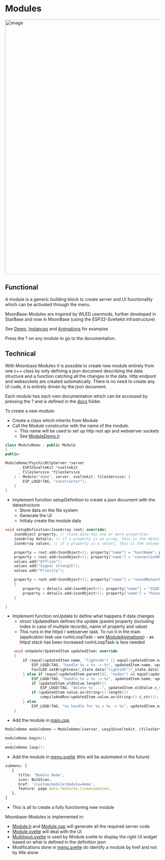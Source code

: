 # Modules

<img width="829" alt="image" src="https://github.com/user-attachments/assets/3384f3ba-b5e6-4993-9a8b-80c25878e176" />

## Functional

A module is a generic building block to create server and UI functionality which can be activated through the menu.

MoonBase-Modules are inspired by WLED usermods, further developed in StarBase and now in MoonBase (using the ESP32-Sveltekit infrastructure)

See [Demo](module/demo.md), [Instances](module/instances.md) and [Animations](module/animations.md) for examples

Press the ? on any module to go to the documentation.

## Technical

With Moonbase Modules it is possible to create new module entirely from one c++ class by only defining a json document describing the data structure and a function catching all the changes in the data. Http endpont and websockets are created automatically. There is no need to create any UI code, it is entirely driven by the json document.

Each module has each own documentation which can be accessed by pressing the ? and is defined in the [docs](https://github.com/ewowi/MoonBase/tree/main/docs) folder.

To create a new module:

* Create a class which inherits from Module
* Call the Module constructor with the name of the module.
    * This name will be used to set up http rest api and webserver sockets
    * See [ModuleDemo.h](https://github.com/ewowi/MoonBase/blob/main/src/custom/ModuleDemo.h)

```cpp
class ModuleDemo : public Module
{
public:

ModuleDemo(PsychicHttpServer *server
      , ESP32SvelteKit *sveltekit
      , FilesService *filesService
    ) : Module("demo", server, sveltekit, filesService) {
        ESP_LOGD(TAG, "constructor");
    }
}
```

* Implement function setupDefinition to create a json document with the datastructure
    * Store data on the file system
    * Generate the UI
    * Initialy create the module data

```cpp
void setupDefinition(JsonArray root) override{
    JsonObject property; // state.data has one or more properties
    JsonArray details; // if a property is an array, this is the details of the array
    JsonArray values; // if a property is a select, this is the values of the select

    property = root.add<JsonObject>(); property["name"] = "hostName"; property["type"] = "text"; property["default"] = "MoonLight";
    property = root.add<JsonObject>(); property["name"] = "connectionMode"; property["type"] = "select"; property["default"] = "Signal Strength"; values = property["values"].to<JsonArray>();
    values.add("Offline");
    values.add("Signal Strength");
    values.add("Priority");

    property = root.add<JsonObject>(); property["name"] = "savedNetworks"; property["type"] = "array"; details = property["n"].to<JsonArray>();
    {
        property = details.add<JsonObject>(); property["name"] = "SSID"; property["type"] = "text"; property["default"] = "ewtr"; property["min"] = 3; property["max"] = 32; 
        property = details.add<JsonObject>(); property["name"] = "Password"; property["type"] = "password"; property["default"] = "";
    }

}

```

* Implement function onUpdate to define what happens if data changes
    * struct UpdatedItem defines the update (parent property (including index in case of multiple records), name of property and value)
    * This runs in the httpd / webserver task. To run it in the main (application task use runInLoopTask - see [ModuleAnimations](https://github.com/ewowi/MoonBase/blob/main/src/custom/ModuleAnimations.h)) - as httpd stack has been increased runInLoopTask is less needed

```cpp
    void onUpdate(UpdatedItem updatedItem) override
    {
        if (equal(updatedItem.name, "lightsOn") || equal(updatedItem.name, "brightness")) {
            ESP_LOGD(TAG, "handle %s = %s -> %s", updatedItem.name, updatedItem.oldValue.c_str(), updatedItem.value.as<String>().c_str());
            FastLED.setBrightness(_state.data["lightsOn"]?_state.data["brightness"]:0);
        } else if (equal(updatedItem.parent[0], "nodes") && equal(updatedItem.name, "animation")) {    
            ESP_LOGD(TAG, "handle %s = %s -> %s", updatedItem.name, updatedItem.oldValue.c_str(), updatedItem.value.as<String>().c_str());
            if (updatedItem.oldValue.length())
                ESP_LOGD(TAG, "delete %s ...", updatedItem.oldValue.c_str());
            if (updatedItem.value.as<String>().length())
                compileAndRun(updatedItem.value.as<String>().c_str());
        } else
            ESP_LOGD(TAG, "no handle for %s = %s -> %s", updatedItem.name, updatedItem.oldValue.c_str(), updatedItem.value.as<String>().c_str());
    }
```

* Add the module in [main.cpp](https://github.com/ewowi/MoonBase/blob/main/src/main.cpp)

```cpp
ModuleDemo moduleDemo = ModuleDemo(&server, &esp32sveltekit, &filesService);
...
moduleDemo.begin();
...
moduleDemo.loop();
```

* Add the module in [menu.svelte](https://github.com/ewowi/MoonBase/blob/main/interface/src/routes/menu.svelte) (this will be automated in the future)

```ts
submenu: [
   {
      title: 'Module Demo',
      icon: BulbIcon,
      href: '/custom/module?module=demo',
      feature: page.data.features.liveanimation,
   },
]
```

* This is all to create a fully functioning new module

Moonbase-Modules is implemented in:

* [Module.h](https://github.com/ewowi/MoonBase/blob/main/src/custom/Module.h) and [Module.cpp](https://github.com/ewowi/MoonBase/blob/main/src/custom/Module.cpp) will generate all the required server code
* [Module.svelte](https://github.com/ewowi/MoonBase/blob/main/interface/src/routes/custom/module/Module.svelte) will deal with the UI
* [MultiInput.svelte](https://github.com/ewowi/MoonBase/blob/main/interface/src/lib/components/custom/MultiInput.svelte) is used by Module.svelte to display the right UI widget based on what is defined in the definition json
* Modifications done in [menu.svelte](https://github.com/ewowi/MoonBase/blob/main/interface/src/routes/menu.svelte) do identify a module by href and not by title alone
